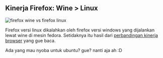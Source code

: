 ## Kinerja Firefox: Wine > Linux

![firefox wine vs firefox linux](http://dl.getdropbox.com/u/112837/kriwil.com/image/firefox-wine-vs-firefox-linux.png)

Firefox versi linux dikalahkan oleh firefox versi windows yang dijalankan lewat wine di mesin fedora. Setidaknya itu hasil dari [perbandingan kinerja browser](http://www.tuxradar.com/content/browser-benchmarks-2-even-wine-beats-linux-firefox) yang gue baca.

Ada yang mau nyoba untuk ubuntu? gue? nanti aja ah :D



<!-- {"time": "2009-02-14 12:00:01", "title": "Kinerja Firefox: Wine > Linux"} -->
